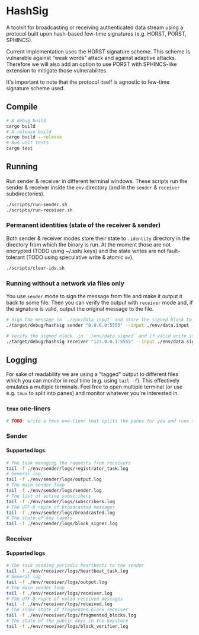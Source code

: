 # HashSig

A toolkit for broadcasting or receiving authenticated data stream using a protocol built upon hash-based few-time signatures (e.g. HORST, PORST, SPHINCS).

Current implementation uses the HORST signature scheme. This scheme is vulnarable against "weak words" attack and against adaptive attacks. Therefore we will also add an option to use PORST with SPHINCS-like extension to mitigate those vulnerabilites.

It's important to note that the protocol itself is agnostic to few-time signature scheme used.

## **Compile**

```sh
# A debug build
cargo build
# A release build
cargo build --release
# Run unit tests
cargo test
```

## **Running**

Run sender & receiver in different terminal windows. These scripts run the sender & receiver inside the `env` directory (and in the `sender` & `receiver` subdirectories).

```sh
./scripts/run-sender.sh
./scripts/run-receiver.sh
```

### Permanent identities (state of the receiver & sender)

Both sender & receiver modes store their state to `.identity` directory in the directory from which the binary is run. At the moment those are not encrypted (TODO using ~/.ssh/ keys) and the state writes are not fault-tolerant (TODO using speculative write & atomic `mv`).

```sh
./scripts/clear-ids.sh
```

### Running without a network via files only

You use `sender` mode to sign the message from file and make it output it back to some file.
Then you can verify the output with `receiver` mode and, if the signature is valid, output the original message to the file.

```sh
# Sign the message in `./env/data.input` and store the signed block to `./env/data.signed`
./target/debug/hashsig sender "0.0.0.0:5555" --input ./env/data.input --output ./env/data.signed

# Verify the signed block  in `./env/data.signed` and if valid write it to `./env/data.output`
./target/debug/hashsig receiver "127.0.0.1:5555" --input ./env/data.signed --output ./env/data.output
```

## **Logging**

For sake of readability we are using a "tagged" output to different files which you can monitor in real time (e.g. using `tail -f`). This effectively emulates a multiple terminals. Feel free to open multiple terminal (or use e.g. `tmux` to split into panes) and monitor whatever you're interested in.

### `tmux` one-liners

```sh
# TODO: write a tmux one-liner that splits the panes for you and runs the belowmentioned commands to live monitor the logs
```

### Sender

#### **Supported logs:**

```sh
# The task managing the requests from receivers
tail -f ./env/sender/logs/registrator_task.log
# General log
tail -f ./env/sender/logs/output.log
# The main sender loop
tail -f ./env/sender/logs/sender.log
# The list of active subscribers
tail -f ./env/sender/logs/subscribers.log
# The UTF-8 repre of broadcasted messages
tail -f ./env/sender/logs/broadcasted.log
# The state of key layers
tail -f ./env/sender/logs/block_signer.log
```

### Receiver

#### **Supported logs**

```sh
# The task sending periodic heartbeats to the sender
tail -f ./env/receiver/logs/heartbeat_task.log
# General log
tail -f ./env/receiver/logs/output.log
# The main sender loop
tail -f ./env/receiver/logs/receiver.log
# The UTF-8 repre of valid received messages
tail -f ./env/receiver/logs/received.log
# The inner state of fragmented block receiver
tail -f ./env/receiver/logs/fragmented_blocks.log
# The state of the public keys in the keystore
tail -f ./env/receiver/logs/block_verifier.log
```
